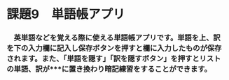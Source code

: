 # 課題9　単語帳アプリ
### 　英単語などを覚える際に使える単語帳アプリです。単語を上、訳を下の入力欄に記入し保存ボタンを押すと欄に入力したものが保存されます。また、「単語を隠す」「訳を隠すボタン」を押すとリストの単語、訳が***に置き換わり暗記練習をすることができます。